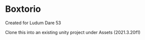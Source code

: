 # Boxtorio
Created for Ludum Dare 53

Clone this into an existing unity project under Assets (2021.3.20f1)
